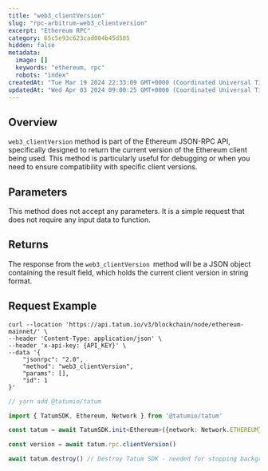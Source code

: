 ```yaml
---
title: "web3_clientVersion"
slug: "rpc-arbitrum-web3_clientversion"
excerpt: "Ethereum RPC"
category: 65c5e93c623cad004b45d505
hidden: false
metadata: 
  image: []
  keywords: "ethereum, rpc"
  robots: "index"
createdAt: "Tue Mar 19 2024 22:33:09 GMT+0000 (Coordinated Universal Time)"
updatedAt: "Wed Apr 03 2024 09:00:25 GMT+0000 (Coordinated Universal Time)"
---
```

## Overview

`web3_clientVersion` method is part of the Ethereum JSON-RPC API, specifically designed to return the current version of the Ethereum client being used. This method is particularly useful for debugging or when you need to ensure compatibility with specific client versions.

## Parameters

This method does not accept any parameters. It is a simple request that does not require any input data to function.

## Returns

The response from the `web3_clientVersion `method will be a JSON object containing the result field, which holds the current client version in string format.

## Request Example

```curl cURL
curl --location 'https://api.tatum.io/v3/blockchain/node/ethereum-mainnet/' \
--header 'Content-Type: application/json' \
--header 'x-api-key: {API_KEY}' \
--data '{
    "jsonrpc": "2.0",
    "method": "web3_clientVersion",
    "params": [],
    "id": 1
}'
```
```typescript JS SDK
// yarn add @tatumio/tatum

import { TatumSDK, Ethereum, Network } from '@tatumio/tatum'

const tatum = await TatumSDK.init<Ethereum>({network: Network.ETHEREUM})

const version = await tatum.rpc.clientVersion()

await tatum.destroy() // Destroy Tatum SDK - needed for stopping background jobs
```
